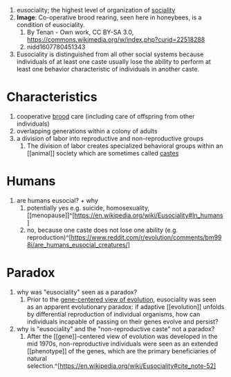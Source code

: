 1. eusociality; the highest level of organization of [sociality](https://en.wikipedia.org/wiki/Sociality)
2. **Image**: Co-operative brood rearing, seen here in honeybees, is a condition of eusociality.
	1. By Tenan - Own work, CC BY-SA 3.0, https://commons.wikimedia.org/w/index.php?curid=22518288
	2. nidd1607780451343
3. Eusociality is distinguished from all other social systems because individuals of at least one caste usually lose the ability to perform at least one behavior characteristic of individuals in another caste.

# Characteristics
1. cooperative [brood](https://en.wikipedia.org/wiki/Offspring) care (including care of offspring from other individuals)
2. overlapping generations within a colony of adults
3. a division of labor into reproductive and non-reproductive groups
	1. The division of labor creates specialized behavioral groups within an [[animal]] society which are sometimes called [castes](https://en.wikipedia.org/wiki/Castes)

# Humans
1. are humans eusocial? + why
	1. potentially yes e.g. suicide, homosexuality, [[menopause]]^[https://en.wikipedia.org/wiki/Eusociality#In_humans]
	2. no, because one caste does not lose one ability (e.g. reproduction)^[https://www.reddit.com/r/evolution/comments/bm998i/are_humans_eusocial_creatures/]

# Paradox
1. why was "eusociality" seen as a paradox?
	1. Prior to the [gene-centered view of evolution](https://en.wikipedia.org/wiki/Gene-centered_view_of_evolution), eusociality was seen as an apparent evolutionary paradox: if adaptive [[evolution]] unfolds by differential reproduction of individual organisms, how can individuals incapable of passing on their genes evolve and persist?
2. why is "eusociality" and the "non-reproductive caste" not a paradox?
	1. After the [[gene]]-centered view of evolution was developed in the mid 1970s, non-reproductive individuals were seen as an extended [[phenotype]] of the genes, which are the primary beneficiaries of natural selection.^[https://en.wikipedia.org/wiki/Eusociality#cite_note-52]